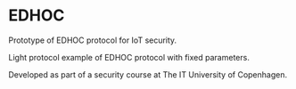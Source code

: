 # EDHOC
Prototype of EDHOC protocol for IoT security.

Light protocol example of EDHOC protocol with fixed parameters. 

Developed as part of a security course at The IT University of Copenhagen.
